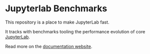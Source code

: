 # Jupyterlab Benchmarks

This repository is a place to make JupyterLab fast.

It tracks with benchmarks tooling the performance evolution of core [JupyterLab](http://github.com/jupyterlab/jupyterlab).

Read more on the [documentation website](https://jupyterlab-benchmarks.readthedocs.io).
